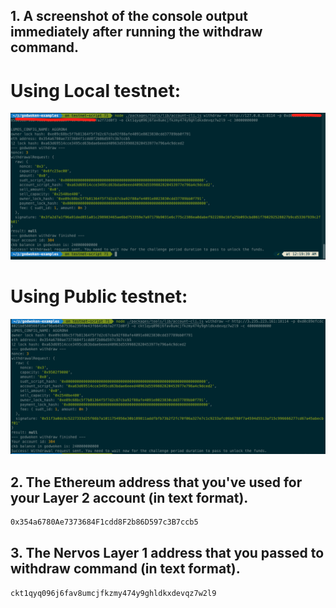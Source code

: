 ## 1. A screenshot of the console output immediately after running the withdraw command.
# Using Local testnet:

![](./withdraw_money.png)

# Using Public testnet:

![](./withdraw_money_public_testnet.png)

## 2. The Ethereum address that you've used for your Layer 2 account (in text format).
```sh
0x354a6780Ae7373684F1cdd8F2b86D597c3B7ccb5
```
## 3. The Nervos Layer 1 address that you passed to withdraw command (in text format).
```sh
ckt1qyq096j6fav8umcjfkzmy474y9ghldkxdevqz7w2l9
```
